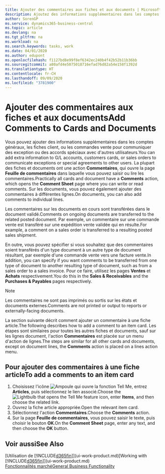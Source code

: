 ```yaml
---
title: Ajouter des commentaires aux fiches et aux documents | Microsoft Docs
description: Ajoutez des informations supplémentaires dans les comptes, les fiches client, ou les commandes vente pour communiquer des accords, tels qu'un prix spécial ou un mode de livraison, pour d'autres utilisateurs.
author: SorenGP
ms.service: dynamics365-business-central
ms.topic: article
ms.devlang: na
ms.tgt_pltfrm: na
ms.workload: na
ms.search.keywords: tasks, work
ms.date: 04/01/2020
ms.author: edupont
ms.openlocfilehash: f1127bd8e99f8ef6342ec240b4f42b52b11b36bb
ms.sourcegitcommit: a80afd4e5075018716efad76d82a54e158f1392d
ms.translationtype: HT
ms.contentlocale: fr-CH
ms.lasthandoff: 09/09/2020
ms.locfileid: "3781900"
---
```

# <a name="add-comments-to-cards-and-documents"></a><span data-ttu-id="699f9-103">Ajouter des commentaires aux fiches et aux documents</span><span class="sxs-lookup"><span data-stu-id="699f9-103">Add Comments to Cards and Documents</span></span>
<span data-ttu-id="699f9-104">Vous pouvez ajouter des informations supplémentaires dans les comptes généraux, les fiches client, ou les commandes vente pour communiquer des exception ou des accords spéciaux avec d'autres utilisateurs.</span><span class="sxs-lookup"><span data-stu-id="699f9-104">You can add extra information to G/L accounts, customers cards, or sales orders to communicate exceptions or special agreements to other users.</span></span>
<span data-ttu-id="699f9-105">La plupart des fiches et documents ont une action **Commentaires**, qui ouvre la page **Feuille de commentaires** dans laquelle vous pouvez saisir ou lire les commentaires.</span><span class="sxs-lookup"><span data-stu-id="699f9-105">Practically all cards and document have a **Comments** action, which opens the **Comment Sheet** page where you can write or read comments.</span></span> <span data-ttu-id="699f9-106">Sur les documents, vous pouvez également ajouter des commentaires à différentes lignes.</span><span class="sxs-lookup"><span data-stu-id="699f9-106">On documents, you can also add comments to individual lines.</span></span>

<span data-ttu-id="699f9-107">Les commentaires sur les documents en cours sont transférées dans le document validé.</span><span class="sxs-lookup"><span data-stu-id="699f9-107">Comments on ongoing documents are transferred to the related posted document.</span></span> <span data-ttu-id="699f9-108">Par exemple, un commentaire sur une commande vente est transféré sur une expédition vente validée qui en résulte.</span><span class="sxs-lookup"><span data-stu-id="699f9-108">For example, a comment on a sales order is transferred to a resulting posted sales shipment.</span></span>

<span data-ttu-id="699f9-109">En outre, vous pouvez spécifier si vous souhaitez que des commentaires soient transférés d'un type document à un autre type de document résultant, par exemple d'une commande vente vers une facture vente.</span><span class="sxs-lookup"><span data-stu-id="699f9-109">In addition, you can specify if you want comments to be transferred from one type of document to another resulting type of document, such as from a sales order to a sales invoice.</span></span> <span data-ttu-id="699f9-110">Pour ce faire, utilisez les pages **Ventes** et **Achats** respectivement.</span><span class="sxs-lookup"><span data-stu-id="699f9-110">You do this in the **Sales & Receivables** and the **Purchases & Payables** pages respectively.</span></span>

> [!NOTE]
> <span data-ttu-id="699f9-111">Les commentaires ne sont pas imprimés ou sortis sur les états et documents externes.</span><span class="sxs-lookup"><span data-stu-id="699f9-111">Comments are not printed or output to reports or externally-facing documents.</span></span>

<span data-ttu-id="699f9-112">La section suivante décrit comment ajouter un commentaire à une fiche article.</span><span class="sxs-lookup"><span data-stu-id="699f9-112">The following describes how to add a comment to an item card.</span></span> <span data-ttu-id="699f9-113">Les étapes sont similaires pour toutes les autres fiches et documents, sauf sur les lignes document, l'action **Commentaires** est placée sur un menu d'action de lignes.</span><span class="sxs-lookup"><span data-stu-id="699f9-113">The steps are similar for all other cards and documents, except on document lines, the **Comments** action is placed on a lines action menu.</span></span>

## <a name="to-add-a-comments-to-an-item-card"></a><span data-ttu-id="699f9-114">Pour ajouter des commentaires à une fiche article</span><span class="sxs-lookup"><span data-stu-id="699f9-114">To add a comments to an item card</span></span>
1. <span data-ttu-id="699f9-115">Choisissez l'icône ![Ampoule qui ouvre la fonction Tell Me](media/ui-search/search_small.png "Dites-moi ce que vous voulez faire"), entrez **Articles**, puis sélectionnez le lien associé.</span><span class="sxs-lookup"><span data-stu-id="699f9-115">Choose the ![Lightbulb that opens the Tell Me feature](media/ui-search/search_small.png "Tell me what you want to do") icon, enter **Items**, and then choose the related link.</span></span>
2. <span data-ttu-id="699f9-116">Ouvrez la fiche article appropriée.</span><span class="sxs-lookup"><span data-stu-id="699f9-116">Open the relevant item card.</span></span>
3. <span data-ttu-id="699f9-117">Sélectionnez l'action **Commentaires**.</span><span class="sxs-lookup"><span data-stu-id="699f9-117">Choose the **Comments** action.</span></span>
4. <span data-ttu-id="699f9-118">Sur la page **Feuille de commentaires**, vous pouvez saisir le texte, puis choisir le bouton **OK**.</span><span class="sxs-lookup"><span data-stu-id="699f9-118">On the **Comment Sheet** page, enter any text, and then choose the **OK** button.</span></span>

## <a name="see-also"></a><span data-ttu-id="699f9-119">Voir aussi</span><span class="sxs-lookup"><span data-stu-id="699f9-119">See Also</span></span>
<span data-ttu-id="699f9-120">[Utilisation de [!INCLUDE[d365fin](includes/d365fin_md.md)]](ui-work-product.md)</span><span class="sxs-lookup"><span data-stu-id="699f9-120">[Working with [!INCLUDE[d365fin](includes/d365fin_md.md)]](ui-work-product.md)</span></span>  
[<span data-ttu-id="699f9-121">Fonctionnalités marché</span><span class="sxs-lookup"><span data-stu-id="699f9-121">General Business Functionality</span></span>](ui-across-business-areas.md)
